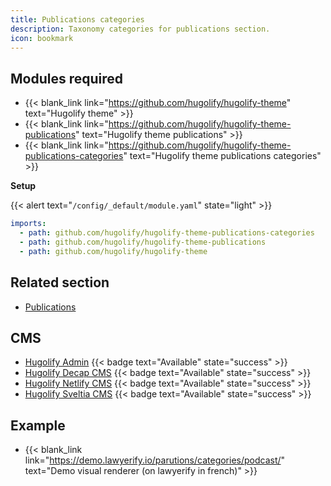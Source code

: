 ```yaml
---
title: Publications categories
description: Taxonomy categories for publications section.
icon: bookmark
---
```


## Modules required

- {{< blank_link link="https://github.com/hugolify/hugolify-theme" text="Hugolify theme" >}}
- {{< blank_link link="https://github.com/hugolify/hugolify-theme-publications" text="Hugolify theme publications" >}}
- {{< blank_link link="https://github.com/hugolify/hugolify-theme-publications-categories" text="Hugolify theme publications categories" >}}

**Setup**

{{< alert text="`/config/_default/module.yaml`" state="light" >}}

```yml
imports:
  - path: github.com/hugolify/hugolify-theme-publications-categories
  - path: github.com/hugolify/hugolify-theme-publications
  - path: github.com/hugolify/hugolify-theme
```

## Related section

- [Publications](/docs/sections/publications/)

## CMS

- [Hugolify Admin](/docs/cms/admin/) {{< badge text="Available" state="success" >}}
- [Hugolify Decap CMS](/docs/cms/decap-cms/) {{< badge text="Available" state="success" >}}
- [Hugolify Netlify CMS](/docs/cms/netlify-cms/) {{< badge text="Available" state="success" >}}
- [Hugolify Sveltia CMS](/docs/cms/sveltia-cms/) {{< badge text="Available" state="success" >}}

## Example

- {{< blank_link link="https://demo.lawyerify.io/parutions/categories/podcast/" text="Demo visual renderer (on lawyerify in french)" >}}
